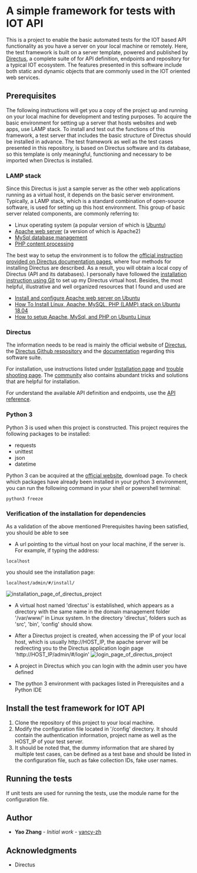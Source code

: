 # A simple framework for tests with IOT API

This is a project to enable the basic automated tests for the IOT based API functionality as you have a server on your local machine or remotely. Here, the test framework is built on a server template, powered and published by [Directus](https://docs.directus.io), a complete suite of for API definition, endpoints and repository
 for a typical IOT ecosystem. The features presented in this software include both static and dynamic objects that are 
 commonly used in the IOT oriented web services. 
 
## Prerequisites
The following instructions will get you a copy of the project up and running on your local machine for development and testing purposes.
To acquire the basic environment for setting up a server that hosts websites and web apps, use LAMP stack. To install and
 test out the functions of this framework, a test server that includes the basic structure of Directus 
should be installed in advance. The test framework as well as the test cases presented in this repository, is based on Directus software and its database, 
so this template is only meaningful, functioning and necessary to be imported when Directus is installed. 

### LAMP stack
Since this Directus is just a sample server as the other web applications running as a virtual host, it depends on the basic server environment.
  Typically, a LAMP stack, which is a standard combination of open-source software, is used for setting
   up this host environment. This group of basic server related components, are commonly referring to:
* Linux operating system (a popular version of which is [Ubuntu](https://ubuntu.com/))
* [Apache web server](https://httpd.apache.org/) (a version of which is Apache2)
* [MySql database management](https://www.mysql.com/)
* [PHP content processing](https://www.php.net/)

The best way to setup the environment is to follow the [official instruction provided on Directus documentation pages](https://docs.directus.io/getting-started/installation.html),
where four methods for installing Directus are described. As a result, you will obtain a local copy of Directus (API and its databases). 
I personally have followed the [installation instruction using Git](https://docs.directus.io/installation/git.html) to 
set up my Directus virtual host. Besides, the most helpful, illustrative and well organized resources that I found and used are 
  * [Install and configure Apache web server on Ubuntu](https://vitux.com/how-to-install-and-configure-apache-web-server-on-ubuntu/)
  * [How To Install Linux, Apache, MySQL, PHP (LAMP) stack on Ubuntu 18.04](https://www.digitalocean.com/community/tutorials/how-to-install-linux-apache-mysql-php-lamp-stack-ubuntu-18-04)
  * [How to setup Apache, MySql, and PHP on Ubuntu Linux](https://www.youtube.com/watch?v=TrLAx27Npns) 
 
### Directus
 The information needs to be read is mainly the official website of [Directus](https://docs.directus.io),
 the [Directus Github respository](https://github.com/directus/api) and 
the [documentation](https://docs.directus.io/getting-started/introduction.html#what-is-directus) regarding this software suite.

For installation, use instructions listed under [Installation page](https://docs.directus.io/getting-started/installation.html) 
and [trouble shooting page](https://docs.directus.io/getting-started/troubleshooting.html). The [community](https://github.com/directus/directus/issues) also contains abundant 
tricks and solutions that are helpful for installation.  

For understand the available API definition and endpoints, use the [API reference](https://docs.directus.io/getting-started/troubleshooting.html). 
 
### Python 3
Python 3 is used when this project is constructed. This project requires the following packages to be installed:
  * requests
  * unittest
  * json
  * datetime
  
Python 3 can be acquired at the [official website](https://www.python.org/), download page. 
 To check which packages have already been installed in your python 3 environment, you can run the following command in your
 shell or powershell terminal:
 ```
python3 freeze
```
### Verification of the installation for dependencies
As a validation of the above mentioned Prerequisites having been satisfied, you should be able to see
* A url pointing to the virtual host on your local machine, if the server is. For example, if typing the address:
```
localhost
```
you should see the installation page:
```
localhost/admin/#/install/
```
![installation_page_of_directus_project](https://user-images.githubusercontent.com/60941643/82092533-c12a0100-96f9-11ea-9b30-29fe016e3323.png)

* A virtual host named 'directus' is established, which appears as a directory with the same name in the domain 
management folder '/var/www/' in Linux system. In the directory 'directus', folders such as 'src', 'bin', 'config' should show.
* After a Directus project is created, when accessing the IP of your local host, which is usually http://HOST_IP, the
 apache server will be redirecting you to the Directus application login page 'http://HOST_IP/admin/#/login'
![login_page_of_directus_project](https://user-images.githubusercontent.com/60941643/82092742-2251d480-96fa-11ea-94fa-92172ec062c4.png)

* A project in Directus which you can login with the admin user you have defined
* The python 3 environment with packages listed in Prerequisites and a Python IDE

## Install the test framework for IOT API
1. Clone the repository of this project to your local machine.
2. Modify the configuration file located in '/config' directory. It should contain the authentication information, 
project name as well as the HOST_IP of your test server. 
3. It should be noted that, the dummy information that are shared by multiple test cases, can be defined as a test base 
and should be listed in the configuration file, such as fake collection IDs, fake user names. 

## Running the tests

If unit tests are used for running the tests, use the module name for the configuration file. 

## Author

* **Yao Zhang** - *Initial work* - [yancy-zh](https://github.com/yancy-zh)

## Acknowledgments
* Directus


